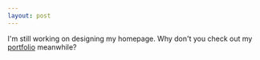 ```yaml
---
layout: post
---
```


I'm still working on designing my homepage. Why don't you check out my <a href="/work/">portfolio</a> meanwhile?